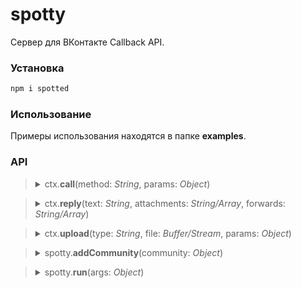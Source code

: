 # spotty

Сервер для ВКонтакте Callback API.

### Установка
```sh
npm i spotted
```

### Использование
Примеры использования находятся в папке **examples**.

### API
> <details>
>   <summary>ctx.<b>call</b>(method: <i>String</i>, params: <i>Object</i>)</summary>
> 
>   Вызывает методы API ВКонтакте.  
>   <sub>[L21, APIClient.js](https://github.com/olnaz/spotty/blob/master/lib/APIClient.js#L21)</sub>
> </details>

> <details>
>   <summary>ctx.<b>reply</b>(text: <i>String</i>, attachments: <i>String/Array</i>, forwards: <i>String/Array</i>)</summary>
> 
>   Позволяет быстро отвечать на входящие сообщения.  
>   <sub>[L50, APIClient.js](https://github.com/olnaz/spotty/blob/master/lib/APIClient.js#L50)</sub>
> </details>

> <details>
>   <summary>ctx.<b>upload</b>(type: <i>String</i>, file: <i>Buffer/Stream</i>, params: <i>Object</i>)</summary>
> 
>   Позволяет загружать изображения / документы во ВКонтакте от имени сообщества.  
>   <sub>[L50, APIClient.js](https://github.com/olnaz/spotty/blob/master/lib/APIClient.js#L84)</sub>
> </details>

> <details>
>   <summary>spotty.<b>addCommunity</b>(community: <i>Object</i>)</summary>
> 
>   Добавляет сообщество в список обрабатываемых.  
>   Объект **community** должен содержать четыре обязательных свойства.
> 
>   | Property         | Type      | Requried  |
>   |------------------|-----------|----------:|
>   | accessToken      | String    | yes       |
>   | confirmationCode | String    | yes       |
>   | id               | Number    | yes       |
>   | secretKey        | String    | yes       |
> 
>   <sub>[L43, Application.js](https://github.com/olnaz/spotty/blob/master/lib/Application.js#L43)</sub>
> </details>

> <details>
>   <summary>spotty.<b>run</b>(args: <i>Object</i>)</summary>
> 
>   Запускает прослушивание входящих POST-запросов от ВКонтакте.  
>   Объект **args** может содержать перечисленные ниже свойства.
>   
>   | Property | Type    | Requried  | Default |
>   |----------|---------|----------:|--------:|
>   | port     | Number  | no        | 8080    |
> 
>   <sub>[L58, Application.js](https://github.com/olnaz/spotty/blob/master/lib/Application.js#L58)</sub>
> </details>
